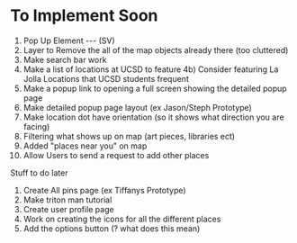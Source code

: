 <h1> To Implement Soon </h1>


1. Pop Up Element --- (SV)
1. Layer to Remove the all of the map objects already there (too cluttered)
1. Make search bar work
1. Make a list of locations at UCSD to feature
	4b) Consider featuring La Jolla Locations that UCSD students frequent
1. Make a popup link to opening a full screen  showing the detailed popup page
1. Make detailed popup page layout (ex Jason/Steph Prototype)
1. Make location dot have orientation (so it shows what direction you are facing)
1. Filtering what shows up on map (art pieces, libraries ect)
1. Added "places near you" on map 
1. Allow Users to send a request to add other places

Stuff to do later
1. Create All pins page (ex Tiffanys Prototype)
1. Make triton man tutorial 
1. Create user profile page
1. Work on creating the icons for all the different places
1.  Add the options button (? what does this mean)
